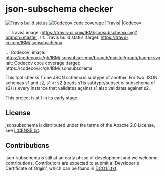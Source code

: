  # json-subschema checker

 [![Travis build status](https://travis-ci.com/IBM/jsonsubschema.svg?branch=master)](https://travis-ci.com/IBM/jsonsubschema) [![Codecov code coverage](https://codecov.io/gh/IBM/jsonsubschema/branch/master/graph/badge.svg)](https://codecov.io/gh/IBM/jsonsubschema)
|Travis| |Codecov|

.. |Travis| image:: https://travis-ci.com/IBM/jsonsubschema.svg?branch=master
    :alt: Travis build status
    :target: https://travis-ci.com/IBM/jsonsubschema

.. |Codecov| image:: https://codecov.io/gh/IBM/jsonsubschema/branch/master/graph/badge.svg
    :alt: Codecov code coverage
    :target: https://codecov.io/gh/IBM/jsonsubschema

This tool checks if one JSON schema is subtype of another.
For two JSON schemas s1 and s2, s1 <: s2 (reads s1 is subtype/subset or subschema of s2) 
is every instance that validates against s1 also validates against s2.


This project is still in its early stage.

## License

jsonsubschema is distributed under the terms of the Apache 2.0
License, see [LICENSE.txt](LICENSE.txt).

## Contributions

json-subschema is still at an early phase of development and we
welcome contributions. Contributors are expected to submit a
'Developer's Certificate of Origin', which can be found in
[DCO1.1.txt](DCO1.1.txt).
